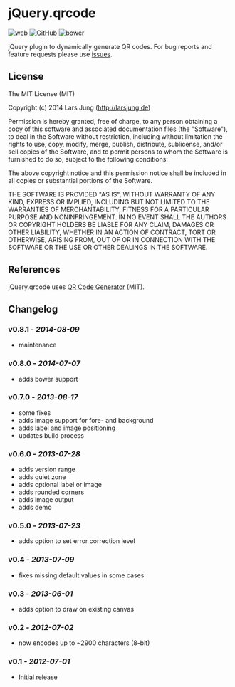 # jQuery.qrcode

[![web][web-img]][web] [![GitHub][github-img]][github] [![bower][bower-img]][github]

jQuery plugin to dynamically generate QR codes.
For bug reports and feature requests please use [issues][github-issues].


## License
The MIT License (MIT)

Copyright (c) 2014 Lars Jung (http://larsjung.de)

Permission is hereby granted, free of charge, to any person obtaining a copy
of this software and associated documentation files (the "Software"), to deal
in the Software without restriction, including without limitation the rights
to use, copy, modify, merge, publish, distribute, sublicense, and/or sell
copies of the Software, and to permit persons to whom the Software is
furnished to do so, subject to the following conditions:

The above copyright notice and this permission notice shall be included in
all copies or substantial portions of the Software.

THE SOFTWARE IS PROVIDED "AS IS", WITHOUT WARRANTY OF ANY KIND, EXPRESS OR
IMPLIED, INCLUDING BUT NOT LIMITED TO THE WARRANTIES OF MERCHANTABILITY,
FITNESS FOR A PARTICULAR PURPOSE AND NONINFRINGEMENT. IN NO EVENT SHALL THE
AUTHORS OR COPYRIGHT HOLDERS BE LIABLE FOR ANY CLAIM, DAMAGES OR OTHER
LIABILITY, WHETHER IN AN ACTION OF CONTRACT, TORT OR OTHERWISE, ARISING FROM,
OUT OF OR IN CONNECTION WITH THE SOFTWARE OR THE USE OR OTHER DEALINGS IN
THE SOFTWARE.


## References

jQuery.qrcode uses [QR Code Generator][qrcode] (MIT).


[web]: http://larsjung.de/qrcode/
[github]: https://github.com/lrsjng/jquery.qrcode
[github-issues]: https://github.com/lrsjng/modulejs/issues

[web-img]: http://img.shields.io/badge/web-larsjung.de/qrcode-a0a060.svg?style=flat
[github-img]: http://img.shields.io/badge/GitHub-lrsjng/jquery.qrcode-a0a060.svg?style=flat
[bower-img]: http://img.shields.io/badge/bower-jquery.qrcode-a0a060.svg?style=flat

[qrcode]: http://www.d-project.com/qrcode/index.html


## Changelog


### v0.8.1 - *2014-08-09*

* maintenance


### v0.8.0 - *2014-07-07*

* adds bower support


### v0.7.0 - *2013-08-17*

* some fixes
* adds image support for fore- and background
* adds label and image positioning
* updates build process


### v0.6.0 - *2013-07-28*

* adds version range
* adds quiet zone
* adds optional label or image
* adds rounded corners
* adds image output
* adds demo


### v0.5.0 - *2013-07-23*

* adds option to set error correction level


### v0.4 - *2013-07-09*

* fixes missing default values in some cases


### v0.3 - *2013-06-01*

* adds option to draw on existing canvas


### v0.2 - *2012-07-02*

* now encodes up to ~2900 characters (8-bit)


### v0.1 - *2012-07-01*

* Initial release

